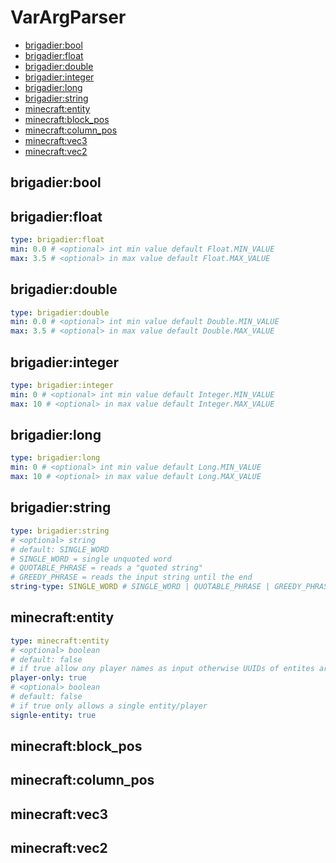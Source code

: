 # VarArgParser

- [brigadier:bool](#brigadierbool)
- [brigadier:float](#brigadierfloat)
- [brigadier:double](#brigadierdouble)
- [brigadier:integer](#brigadierinteger)
- [brigadier:long](#brigadierlong)
- [brigadier:string](#brigadierstring)
- [minecraft:entity](#minecraftentity)
- [minecraft:block_pos](#minecraftblock_pos)
- [minecraft:column_pos](#minecraftcolumn_pos)
- [minecraft:vec3](#minecraftvec3)
- [minecraft:vec2](#minecraftvec2)

## brigadier:bool

## brigadier:float

```yaml
type: brigadier:float
min: 0.0 # <optional> int min value default Float.MIN_VALUE
max: 3.5 # <optional> in max value default Float.MAX_VALUE
```

## brigadier:double

```yaml
type: brigadier:double
min: 0.0 # <optional> int min value default Double.MIN_VALUE
max: 3.5 # <optional> in max value default Double.MAX_VALUE
```

## brigadier:integer

```yaml
type: brigadier:integer
min: 0 # <optional> int min value default Integer.MIN_VALUE
max: 10 # <optional> in max value default Integer.MAX_VALUE
```

## brigadier:long

```yaml
type: brigadier:long
min: 0 # <optional> int min value default Long.MIN_VALUE
max: 10 # <optional> in max value default Long.MAX_VALUE
```

## brigadier:string

```yaml
type: brigadier:string
# <optional> string
# default: SINGLE_WORD
# SINGLE_WORD = single unquoted word
# QUOTABLE_PHRASE = reads a "quoted string"
# GREEDY_PHRASE = reads the input string until the end
string-type: SINGLE_WORD # SINGLE_WORD | QUOTABLE_PHRASE | GREEDY_PHRASE
```
## minecraft:entity

```yaml
type: minecraft:entity
# <optional> boolean
# default: false
# if true allow ony player names as input otherwise UUIDs of entites are alloed
player-only: true
# <optional> boolean
# default: false
# if true only allows a single entity/player
signle-entity: true 
```

## minecraft:block_pos

## minecraft:column_pos

## minecraft:vec3

## minecraft:vec2